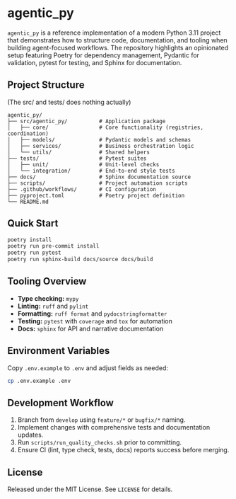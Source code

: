 agentic_py
==========

``agentic_py`` is a reference implementation of a modern Python 3.11 project
that demonstrates how to structure code, documentation, and tooling when
building agent-focused workflows. The repository highlights an opinionated
setup featuring Poetry for dependency management, Pydantic for validation,
pytest for testing, and Sphinx for documentation.

Project Structure
-----------------

(The src/ and tests/ does nothing actually)

```
agentic_py/
├── src/agentic_py/          # Application package
│   ├── core/                # Core functionality (registries, coordination)
│   ├── models/              # Pydantic models and schemas
│   ├── services/            # Business orchestration logic
│   └── utils/               # Shared helpers
├── tests/                   # Pytest suites
│   ├── unit/                # Unit-level checks
│   └── integration/         # End-to-end style tests
├── docs/                    # Sphinx documentation source
├── scripts/                 # Project automation scripts
├── .github/workflows/       # CI configuration
├── pyproject.toml           # Poetry project definition
└── README.md
```

Quick Start
-----------

```bash
poetry install
poetry run pre-commit install
poetry run pytest
poetry run sphinx-build docs/source docs/build
```

Tooling Overview
----------------

- **Type checking:** ``mypy``
- **Linting:** ``ruff`` and ``pylint``
- **Formatting:** ``ruff format`` and ``pydocstringformatter``
- **Testing:** ``pytest`` with ``coverage`` and ``tox`` for automation
- **Docs:** ``sphinx`` for API and narrative documentation

Environment Variables
---------------------

Copy ``.env.example`` to ``.env`` and adjust fields as needed:

```bash
cp .env.example .env
```

Development Workflow
--------------------

1. Branch from ``develop`` using ``feature/*`` or ``bugfix/*`` naming.
2. Implement changes with comprehensive tests and documentation updates.
3. Run ``scripts/run_quality_checks.sh`` prior to committing.
4. Ensure CI (lint, type check, tests, docs) reports success before merging.

License
-------

Released under the MIT License. See ``LICENSE`` for details.
